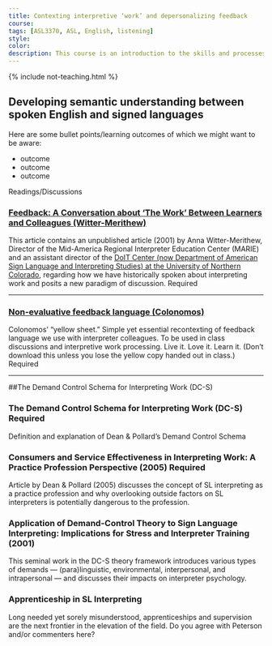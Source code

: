 ```yaml
---
title: Contexting interpretive ‘work’ and depersonalizing feedback
course:
tags: [ASL3370, ASL, English, listening]
style: 
color: 
description: This course is an introduction to the skills and processes required to produce conceptually accurate and linguistically appropriate spoken-language interpretations of ASL texts.
---
```


{% include not-teaching.html %}

## Developing semantic understanding between spoken English and signed languages

Here are some bullet points/learning outcomes of which we might want to be aware:
* outcome
* outcome
* outcome

Readings/Discussions

### [Feedback: A Conversation about ‘The Work’ Between Learners and Colleagues (Witter-Merithew)](http://)
This article contains an unpublished article (2001) by Anna Witter-Merithew, Director of the Mid-America Regional Interpreter Education Center (MARIE) and an assistant director of the [DoIT Center (now Department of American Sign Language and Interpreting Studies) at the University of Northern Colorado](http://www.unco.edu/doit), regarding how we have historically spoken about interpreting work and posits a new paradigm of discussion. <span class="badge badge-pill badge-danger">Required</span>

***

### [Non-evaluative feedback language (Colonomos)](http://)
Colonomos’ “yellow sheet.” Simple yet essential recontexting of feedback language we use with interpreter colleagues. To be used in class discussions and interpretive work processing. Live it. Love it. Learn it. (Don’t download this unless you lose the yellow copy handed out in class.) <span class="badge badge-pill badge-danger">Required</span>

***

##The Demand Control Schema for Interpreting Work (DC-S)

### The Demand Control Schema for Interpreting Work (DC-S) Required
Definition and explanation of Dean & Pollard’s Demand Control Schema

### Consumers and Service Effectiveness in Interpreting Work: A Practice Profession Perspective (2005) Required
Article by Dean & Pollard (2005) discusses the concept of SL interpreting as a practice profession and why overlooking outside factors on SL interpreters is potentially dangerous to the profession.

### Application of Demand-Control Theory to Sign Language Interpreting: Implications for Stress and Interpreter Training (2001)
This seminal work in the DC-S theory framework introduces various types of demands — (para)linguistic, environmental, interpersonal, and intrapersonal — and discusses their impacts on interpreter psychology.

### Apprenticeship in SL Interpreting
Long needed yet sorely misunderstood, apprenticeships and supervision are the next frontier in the elevation of the field. Do you agree with Peterson and/or commenters here?